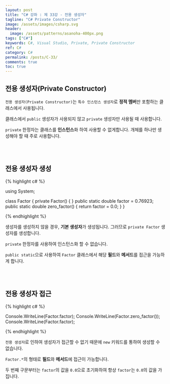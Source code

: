 ```yaml
---
layout: post
title: "C# 강좌 : 제 33강 - 전용 생성자"
tagline: "C# Private Constructor"
image: /assets/images/csharp.svg
header:
  image: /assets/patterns/asanoha-400px.png
tags: ["C#"]
keywords: C#, Visual Studio, Private, Private Constructor
ref: C#
category: C#
permalink: /posts/C-33/
comments: true
toc: true
---
```


## 전용 생성자(Private Constructor)

`전용 생성자(Private Constructor)`는 `특수 인스턴스 생성자`로 **정적 멤버**만 포함하는 클래스에서 사용됩니다.

클래스에서 `public` 생성자가 사용되지 않고 `private` 생성자만 사용될 때 사용합니다.

`private` 한정자는 클래스를 **인스턴스**화 하여 사용할 수 없게합니다. 개체를 하나만 생성해야 할 때 주로 사용합니다. 

<br>
<br>

## 전용 생성자 생성

{% highlight c# %}

using System;

class Factor
{
    private Factor() { }
    public static double factor = 0.76923;
    public static double zero_factor()
    {
        return factor = 0.0;
    }
}

{% endhighlight %}

생성자를 생성하지 않을 경우, **기본 생성자**가 생성됩니다. 그러므로 `private Factor` 생성자를 생성합니다.

`private` 한정자를 사용하여 인스턴스화 할 수 없습니다.

`public static`으로 사용하여 `Factor` 클래스에서 해당 **필드**와 **메서드**를 접근을 가능하게 합니다.

<br>
<br>

## 전용 생성자 접근

{% highlight c# %}

Console.WriteLine(Factor.factor);
Console.WriteLine(Factor.zero_factor());
Console.WriteLine(Factor.factor);

{% endhighlight %}

`전용 생성자`로 인하여 생성자가 접근할 수 없기 때문에 `new` 키워드를 통하여 생성할 수 없습니다.

`Factor.*`의 형태로 **필드**와 **메서드**에 접근이 가능합니다.

두 번째 구문부터는 `factor`의 값을 `0.0`으로 초기화하여 항상 `factor`는 `0.0`의 값을 가집니다.

